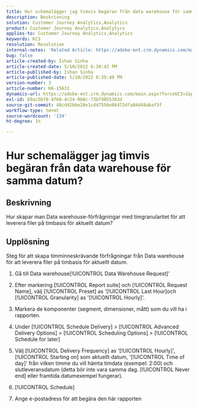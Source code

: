 ```yaml
---
title: Hur schemalägger jag timvis begäran från data warehouse för samma datum?
description: Beskrivning
solution: Customer Journey Analytics,Analytics
product: Customer Journey Analytics,Analytics
applies-to: Customer Journey Analytics,Analytics
keywords: KCS
resolution: Resolution
internal-notes: 'Related Article: https://adobe-ent.crm.dynamics.com/main.aspx?appid=c8f3a4cd-a068-e911-a957-000d3a34e00b&pagetype=entityrecord&etn=knowledgearticle&id=b5d08a45-cea0-ea11-a812-000d3a303484'
bug: false
article-created-by: Ishan Sinha
article-created-date: 5/10/2022 6:34:42 PM
article-published-by: Ishan Sinha
article-published-date: 5/10/2022 6:35:49 PM
version-number: 3
article-number: KA-15631
dynamics-url: https://adobe-ent.crm.dynamics.com/main.aspx?forceUCI=1&pagetype=entityrecord&etn=knowledgearticle&id=90ec1ddb-8fd0-ec11-a7b5-0022480a8753
exl-id: b9ac5bf8-4f68-4c24-9b0c-73bf9855303d
source-git-commit: 48cd42bbe20e1cd47556e86472dfa84d48abaf3f
workflow-type: tm+mt
source-wordcount: '134'
ht-degree: 1%

---
```


# Hur schemalägger jag timvis begäran från data warehouse för samma datum?

## Beskrivning

Hur skapar man Data warehouse-förfrågningar med timgranularitet för att leverera filer på timbasis för aktuellt datum?

## Upplösning

Steg för att skapa timminneskrävande förfrågningar från Data warehouse för att leverera filer på timbasis för aktuellt datum.

1. Gå till Data warehouse[!UICONTROL Data Warehouse Request]&#39;

1. Efter markering [!UICONTROL Report suite] och [!UICONTROL Request Name], välj [!UICONTROL Preset] as &#39;[!UICONTROL Last Hour]och [!UICONTROL Granularity] as &#39;[!UICONTROL Hourly]&#39;.

1. Markera de komponenter (segment, dimensioner, mått) som du vill ha i rapporten.

1. Under [!UICONTROL Schedule Delivery] > [!UICONTROL Advanced Delivery Options] > [!UICONTROL Scheduling Options] > [!UICONTROL Schedule for later]

1. Välj [!UICONTROL Delivery Frequency] as &#39;[!UICONTROL Hourly]&#39;, [!UICONTROL Starting on] som aktuellt datum, &#39;[!UICONTROL Time of day]&#39; från vilken timme du vill hämta timdata (exempel: 2:00) och slutleveransdatum (detta bör inte vara samma dag. [!UICONTROL Never end] eller framtida datumexempel fungerar).

1. [!UICONTROL Schedule]

1. Ange e-postadress för att begära den här rapporten
